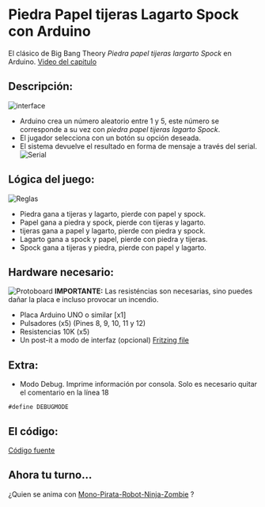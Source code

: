 # Piedra Papel tijeras Lagarto Spock con Arduino
El clásico de Big Bang Theory *Piedra papel tijeras largarto Spock* en Arduino.
[Video del capitulo](https://www.youtube.com/watch?v=_tsy4q9ibAE)


## Descripción:
![interface](https://github.com/UlisesGascon/Piedra-papel-tijeras-lagarto-Spock-con-Arduino/blob/master/pictures/inteface.JPG)
- Arduino crea un número aleatorio entre 1 y 5, este número se corresponde a su vez con *piedra papel tijeras lagarto Spock*.
- El jugador selecciona con un botón su opción deseada.
- El sistema devuelve el resultado en forma de mensaje a través del serial.
![Serial](https://github.com/UlisesGascon/Piedra-papel-tijeras-lagarto-Spock-con-Arduino/blob/master/pictures/screenshot.png)



## Lógica del juego:
![Reglas](https://github.com/UlisesGascon/Piedra-papel-tijeras-lagarto-Spock-con-Arduino/blob/master/pictures/pptls_rules.jpg)
- Piedra gana a tijeras y lagarto, pierde con papel y spock.
- Papel gana a piedra y spock, pierde con tijeras y lagarto.
- tijeras gana a papel y lagarto, pierde con piedra y spock. 
- Lagarto gana a spock y papel, pierde con piedra y tijeras.
- Spock gana a tijeras y piedra, pierde con papel y lagarto.


## Hardware necesario:
![Protoboard](https://github.com/UlisesGascon/Piedra-papel-tijeras-lagarto-Spock-con-Arduino/blob/master/pictures/protoboard.png)
**IMPORTANTE:** Las resisténcias son necesarias, sino puedes dañar la placa e incluso provocar un incendio.

- Placa Arduino UNO o similar [x1]
- Pulsadores (x5) (Pines 8, 9, 10, 11 y 12)
- Resistencias 10K (x5)
- Un post-it a modo de interfaz (opcional)
[Fritzing file](https://github.com/UlisesGascon/Piedra-papel-tijeras-lagarto-Spock-con-Arduino/blob/master/pptls.fzz)

## Extra: 
- Modo Debug. Imprime información por consola. Solo es necesario quitar el comentario en la línea 18

~~~
#define DEBUGMODE
~~~

## El código:

[Código fuente](https://github.com/UlisesGascon/Piedra-papel-tijeras-lagarto-Spock-con-Arduino/blob/master/pptls.ino)

## Ahora tu turno... 
¿Quien se anima con [Mono-Pirata-Robot-Ninja-Zombie](http://natleika.blogspot.com.es/2010/06/mono-pirata-robot-ninja-zombie.html) ?